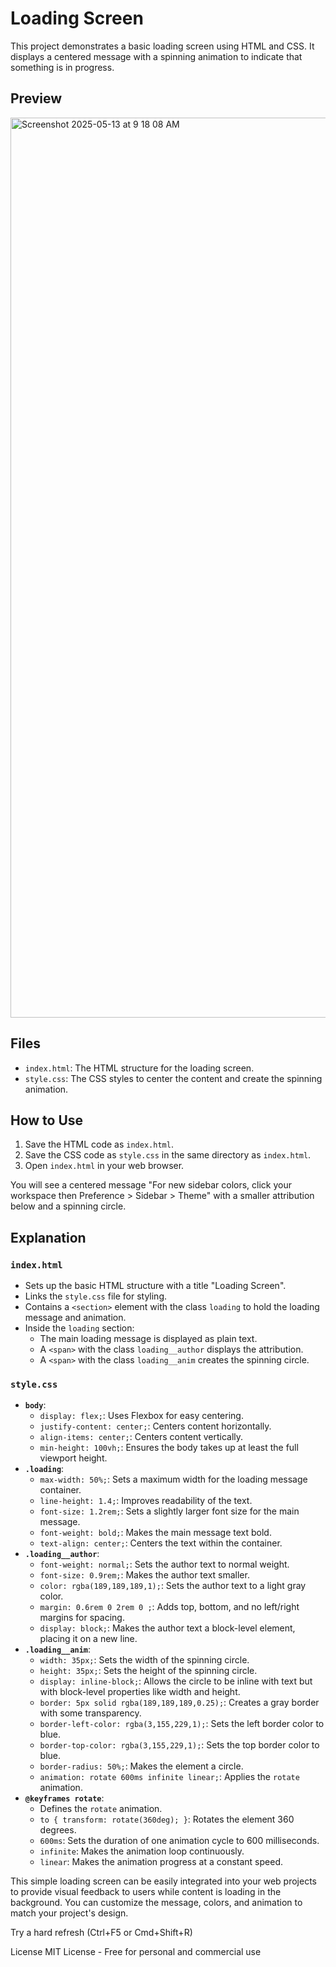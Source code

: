 

# Loading Screen

This project demonstrates a basic loading screen using HTML and CSS. It displays a centered message with a spinning animation to indicate that something is in progress.

## Preview

<img width="1440" alt="Screenshot 2025-05-13 at 9 18 08 AM" src="https://github.com/user-attachments/assets/bba45bef-3e72-49f7-b0df-6634b813ff62" />

## Files

* `index.html`: The HTML structure for the loading screen.
* `style.css`: The CSS styles to center the content and create the spinning animation.

## How to Use

1.  Save the HTML code as `index.html`.
2.  Save the CSS code as `style.css` in the same directory as `index.html`.
3.  Open `index.html` in your web browser.

You will see a centered message "For new sidebar colors, click your workspace then Preference > Sidebar > Theme" with a smaller attribution below and a spinning circle.

## Explanation

### `index.html`

* Sets up the basic HTML structure with a title "Loading Screen".
* Links the `style.css` file for styling.
* Contains a `<section>` element with the class `loading` to hold the loading message and animation.
* Inside the `loading` section:
    * The main loading message is displayed as plain text.
    * A `<span>` with the class `loading__author` displays the attribution.
    * A `<span>` with the class `loading__anim` creates the spinning circle.

### `style.css`

* **`body`**:
    * `display: flex;`: Uses Flexbox for easy centering.
    * `justify-content: center;`: Centers content horizontally.
    * `align-items: center;`: Centers content vertically.
    * `min-height: 100vh;`: Ensures the body takes up at least the full viewport height.
* **`.loading`**:
    * `max-width: 50%;`: Sets a maximum width for the loading message container.
    * `line-height: 1.4;`: Improves readability of the text.
    * `font-size: 1.2rem;`: Sets a slightly larger font size for the main message.
    * `font-weight: bold;`: Makes the main message text bold.
    * `text-align: center;`: Centers the text within the container.
* **`.loading__author`**:
    * `font-weight: normal;`: Sets the author text to normal weight.
    * `font-size: 0.9rem;`: Makes the author text smaller.
    * `color: rgba(189,189,189,1);`: Sets the author text to a light gray color.
    * `margin: 0.6rem 0 2rem 0 ;`: Adds top, bottom, and no left/right margins for spacing.
    * `display: block;`: Makes the author text a block-level element, placing it on a new line.
* **`.loading__anim`**:
    * `width: 35px;`: Sets the width of the spinning circle.
    * `height: 35px;`: Sets the height of the spinning circle.
    * `display: inline-block;`: Allows the circle to be inline with text but with block-level properties like width and height.
    * `border: 5px solid rgba(189,189,189,0.25);`: Creates a gray border with some transparency.
    * `border-left-color: rgba(3,155,229,1);`: Sets the left border color to blue.
    * `border-top-color: rgba(3,155,229,1);`: Sets the top border color to blue.
    * `border-radius: 50%;`: Makes the element a circle.
    * `animation: rotate 600ms infinite linear;`: Applies the `rotate` animation.
* **`@keyframes rotate`**:
    * Defines the `rotate` animation.
    * `to { transform: rotate(360deg); }`: Rotates the element 360 degrees.
    * `600ms`: Sets the duration of one animation cycle to 600 milliseconds.
    * `infinite`: Makes the animation loop continuously.
    * `linear`: Makes the animation progress at a constant speed.

This simple loading screen can be easily integrated into your web projects to provide visual feedback to users while content is loading in the background. You can customize the message, colors, and animation to match your project's design.

Try a hard refresh (Ctrl+F5 or Cmd+Shift+R)

License
MIT License - Free for personal and commercial use
